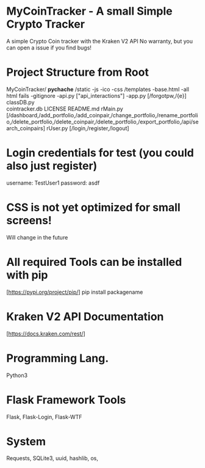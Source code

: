 # MyCoinTracker - A small Simple Crypto Tracker
A simple Crypto Coin tracker with the Kraken V2 API 
No warranty, but you can open a issue if you find bugs!

# Project Structure from Root
MyCoinTracker/
    __pychache__
    /static
        -js
        -ico
        -css
    /templates
        -base.html
        -all html fails
    -gitignore
    -api.py     ["api_interactions"]
    -app.py     [/forgotpw,/{e}]
    classDB.py  
    cointracker.db
    LICENSE
    README.md
    rMain.py    [/dashboard,/add_portfolio,/add_coinpair,/change_portfolio,/rename_portfolio,/delete_portfolio,/delete_coinpair,/delete_portfolio,/export_portfolio,/api/search_coinpairs]
    rUser.py    [/login,/register,/logout]

# Login credentials for test (you could also just register)
username: TestUser1
password: asdf

# CSS is not yet optimized for small screens!
Will change in the future

# All required Tools can be installed with pip
[https://pypi.org/project/pip/] 
pip install packagename

# Kraken V2 API Documentation
[https://docs.kraken.com/rest/]

# Programming Lang. 
Python3

# Flask Framework Tools
Flask,
Flask-Login,
Flask-WTF

# System 
Requests,
SQLite3,
uuid,
hashlib,
os,

